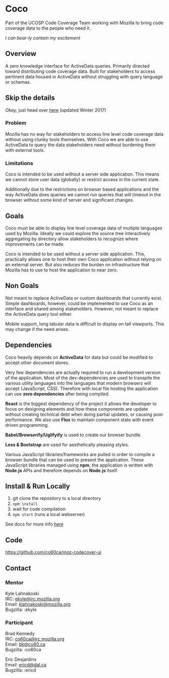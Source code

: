 # Coco

Part of the UCOSP Code Coverage Team working with Mozilla to bring code coverage data to the people who need it.

*I can bear-ly contain my excitement*

## Overview

A zero knowledge interface for ActiveData queries. Primarily directed toward distributing code coverage data. Built for stakeholders to access pertinent data housed in ActiveData without struggling with query language or schemas.

## Skip the details
*Okay,* just head over [here](https://ericdesj.github.io/moz-coco-w17-preview/) (updated Winter 2017)

### Problem

Mozilla has no way for stakeholders to access line level code coverage data without using clunky tools themselves. With Coco we are able to use ActiveData to query the data stakeholders need without burdening them with external tools.

### Limitations

Coco is intended to be used without a server side application. This means we cannot store user data (globally) or restrict access in the current state.

Additionally due to the restrictions on browser based applications and the way ActiveData does queries we cannot run queries that will timeout in the browser without some kind of server and significant changes.

## Goals

Coco must be able to display line level coverage data of multiple languages used by Mozilla. Ideally we could explore the source tree interactively aggregating by directory allow stakeholders to recognize where improvements can be made.

Coco is intended to be used without a server side application. This, practically allows one to host their own Coco application without relying on an external server. But also reduces the burden on infrastructure that Mozilla has to use to host the application to near zero.

## Non Goals

Not meant to replace ActiveData or custom dashboards that currently exist. Simple dashboards, however, could be implemented to use Coco as an interface and shared among stakeholders. However, not meant to replace the ActiveData query tool either.

Mobile support, long tabular data is difficult to display on tall viewports. This may change if the need arises.

## Dependencies

Coco heavily depends on **ActiveData** for data but could be modified to accept other document stores.

Very few dependencies are actually required to run a development version of the application. Most of the dev-dependencies are used to transpile the various utility languages into the languages that modern browsers will accept (JavaScript, CSS). Therefore with local file hosting the application can use **zero dependencies** after being compiled.

**React** is the biggest dependency of the project it allows the developer to focus on designing elements and how these components are update without creating technical debt when doing partial updates, or causing poor performance. We also use **Flux** to maintain component state with event driven programming.

**Babel/Browserify/Uglifyify** is used to create our browser bundle.

**Less & Bootstrap** are used for aesthetically pleasing styles.

Various JavaScript libraries/frameworks are pulled in order to compile a browser bundle that can be used to present the application. These JavaScript libraries managed using **npm**, the application is written with **Node.js** APIs and therefore depends on **Node.js** itself.

## Install & Run Locally

1. git clone the repository to a local directory
2. `npm install`
3. wait for code compilation
4. `npm start` (runs a local webserver)

See docs for more info [here](docs/project/development.md)

## Code
https://github.com/co60ca/moz-codecover-ui

## Contact

### Mentor

Kyle Lahnakoski  
IRC: ekyle@irc.mozilla.org  
Email: klahnakoski@mozilla.org  
Bugzilla: :ekyle  

### Participant

Brad Kennedy  
IRC: co60ca@irc.mozilla.org  
Email: bk@co60.ca  
Bugzilla: :co60ca  

Eric Desjardins  
Email: ericd@dal.ca  
Bugzilla: :ericd  
